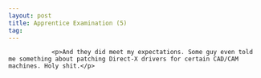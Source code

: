 ```yaml
---
layout: post
title: Apprentice Examination (5)
tag: 
---
```



                <p>And they did meet my expectations. Some guy even told me something about patching Direct-X drivers for certain CAD/CAM machines. Holy shit.</p>
            

